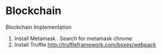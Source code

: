 # Blockchain
Blockchain Implementation
1. Install Metamask . Search for metamask chrome
2. Install Truffle http://truffleframework.com/boxes/webpack

